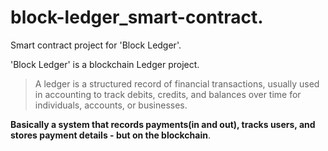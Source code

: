 # block-ledger_smart-contract.

Smart contract project for 'Block Ledger'.

'Block Ledger' is a blockchain Ledger project.

> A ledger is a structured record of financial transactions, usually used in accounting to track debits, credits, and balances over time for individuals, accounts, or businesses.

**Basically a system that records payments(in and out), tracks users, and stores payment details - but on the blockchain**.
